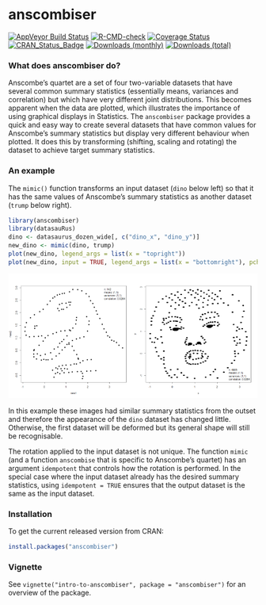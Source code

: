 
<!-- README.md is generated from README.Rmd. Please edit that file -->

# anscombiser

[![AppVeyor Build
Status](https://ci.appveyor.com/api/projects/status/github/paulnorthrop/anscombiser?branch=main&svg=true)](https://ci.appveyor.com/project/paulnorthrop/anscombiser)
[![R-CMD-check](https://github.com/paulnorthrop/anscombiser/workflows/R-CMD-check/badge.svg)](https://github.com/paulnorthrop/anscombiser/actions)
[![Coverage
Status](https://codecov.io/github/paulnorthrop/anscombiser/coverage.svg?branch=main)](https://codecov.io/github/paulnorthrop/anscombiser?branch=master)
[![CRAN_Status_Badge](https://www.r-pkg.org/badges/version/anscombiser)](https://cran.r-project.org/package=anscombiser)
[![Downloads
(monthly)](https://cranlogs.r-pkg.org/badges/anscombiser?color=brightgreen)](https://cran.r-project.org/package=anscombiser)
[![Downloads
(total)](https://cranlogs.r-pkg.org/badges/grand-total/anscombiser?color=brightgreen)](https://cran.r-project.org/package=anscombiser)

### What does anscombiser do?

Anscombe’s quartet are a set of four two-variable datasets that have
several common summary statistics (essentially means, variances and
correlation) but which have very different joint distributions. This
becomes apparent when the data are plotted, which illustrates the
importance of using graphical displays in Statistics. The `anscombiser`
package provides a quick and easy way to create several datasets that
have common values for Anscombe’s summary statistics but display very
different behaviour when plotted. It does this by transforming
(shifting, scaling and rotating) the dataset to achieve target summary
statistics.

### An example

The `mimic()` function transforms an input dataset (`dino` below left)
so that it has the same values of Anscombe’s summary statistics as
another dataset (`trump` below right).

``` r
library(anscombiser)
library(datasauRus)
dino <- datasaurus_dozen_wide[, c("dino_x", "dino_y")]
new_dino <- mimic(dino, trump)
plot(new_dino, legend_args = list(x = "topright"))
plot(new_dino, input = TRUE, legend_args = list(x = "bottomright"), pch = 20)
```

<img src="man/figures/README-trump-1.png" width="50%" /><img src="man/figures/README-trump-2.png" width="50%" />

In this example these images had similar summary statistics from the
outset and therefore the appearance of the `dino` dataset has changed
little. Otherwise, the first dataset will be deformed but its general
shape will still be recognisable.

The rotation applied to the input dataset is not unique. The function
`mimic` (and a function `anscombise` that is specific to Anscombe’s
quartet) has an argument `idempotent` that controls how the rotation is
performed. In the special case where the input dataset already has the
desired summary statistics, using `idempotent = TRUE` ensures that the
output dataset is the same as the input dataset.

### Installation

To get the current released version from CRAN:

``` r
install.packages("anscombiser")
```

### Vignette

See `vignette("intro-to-anscombiser", package = "anscombiser")` for an
overview of the package.
